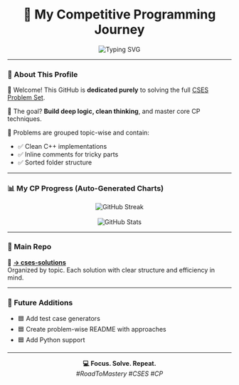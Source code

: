 <h1 align="center">🚀 My Competitive Programming Journey</h1>

<p align="center">
  <img src="https://readme-typing-svg.demolab.com?font=Fira+Code&size=22&duration=2000&pause=1000&center=true&vCenter=true&width=435&lines=Solving+the+CSES+Problem+Set;Writing+clean+and+efficient+code;Focused+on+CP+and+Growth!" alt="Typing SVG" />
</p>

---

### 📘 About This Profile

👋 Welcome! This GitHub is **dedicated purely** to solving the full [CSES Problem Set](https://cses.fi/problemset/).

🧠 The goal? **Build deep logic, clean thinking**, and master core CP techniques.

🔧 Problems are grouped topic-wise and contain:
- ✅ Clean C++ implementations
- ✅ Inline comments for tricky parts
- ✅ Sorted folder structure

---

### 📊 My CP Progress (Auto-Generated Charts)

<p align="center">
  <img src="https://github-readme-streak-stats.herokuapp.com/?user=hash-tinci&theme=tokyonight" alt="GitHub Streak" />
  <br><br>
  <img src="https://github-readme-stats.vercel.app/api?username=hash-tinci&show_icons=true&theme=tokyonight&hide_title=true" alt="GitHub Stats" />
</p>

---

### 📂 Main Repo

🔗 **[→ cses-solutions](https://github.com/YOUR_USERNAME/cses-solutions)**  
Organized by topic. Each solution with clear structure and efficiency in mind.

---

### 🧱 Future Additions

- 🟦 Add test case generators  
- 🟦 Create problem-wise README with approaches  
- 🟦 Add Python support

---

<p align="center">
  <b>💻 Focus. Solve. Repeat.</b><br>
  <i>#RoadToMastery #CSES #CP</i>
</p>
